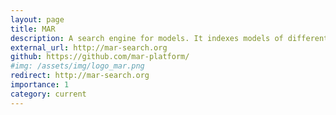 ```yaml
---
layout: page
title: MAR
description: A search engine for models. It indexes models of different types (e.g., Ecore, UML, Xtext) from sources like GitHub and GenMyModel.
external_url: http://mar-search.org
github: https://github.com/mar-platform/
#img: /assets/img/logo_mar.png
redirect: http://mar-search.org
importance: 1
category: current
---
```

